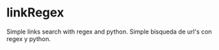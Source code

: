 # linkRegex
Simple links search with regex and python.
Simple bísqueda de url's con regex y python.
